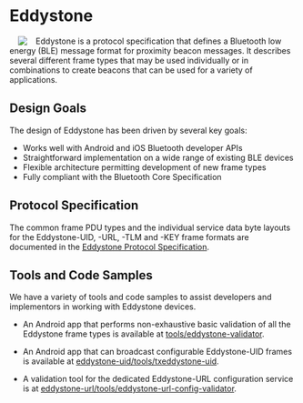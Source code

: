 # Eddystone

<img align="left" src="res/logo/eddystone_logo.png" hspace="15" style="float: left">Eddystone is a protocol specification that defines a Bluetooth low energy (BLE) message format for proximity beacon messages. It describes several different frame types that may be used individually or in combinations to create beacons that can be used for a variety of applications.

## Design Goals

The design of Eddystone has been driven by several key goals:

- Works well with Android and iOS Bluetooth developer APIs
- Straightforward implementation on a wide range of existing BLE devices
- Flexible architecture permitting development of new frame types
- Fully compliant with the Bluetooth Core Specification

## Protocol Specification

The common frame PDU types and the individual service data byte layouts for
the Eddystone-UID, -URL, -TLM and -KEY frame formats are documented in the
[Eddystone Protocol Specification](protocol-specification.md).

## Tools and Code Samples

We have a variety of tools and code samples to assist developers and implementors in working with Eddystone devices.

- An Android app that performs non-exhaustive basic validation of all the Eddystone frame types is available at [tools/eddystone-validator](tools/eddystone-validator).

- An Android app that can broadcast configurable Eddystone-UID frames is available at [eddystone-uid/tools/txeddystone-uid](eddystone-uid/tools/txeddystone-uid).

- A validation tool for the dedicated Eddystone-URL configuration service is at
[eddystone-url/tools/eddystone-url-config-validator](eddystone-url/tools/eddystone-url-config-validator).
